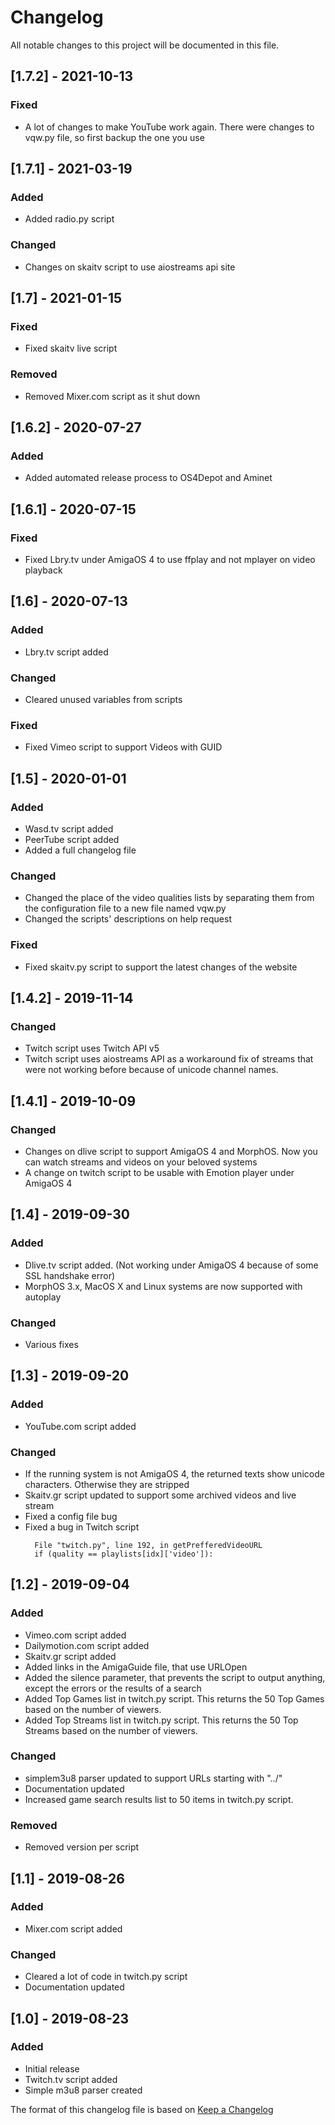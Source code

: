 # Changelog
All notable changes to this project will be documented in this file.

## [1.7.2] - 2021-10-13
### Fixed
- A lot of changes to make YouTube work again. There were changes to vqw.py file, so first backup the one you use

## [1.7.1] - 2021-03-19
### Added
- Added radio.py script

### Changed
- Changes on skaitv script to use aiostreams api site

## [1.7] - 2021-01-15
### Fixed
- Fixed skaitv live script

### Removed
- Removed Mixer.com script as it shut down


## [1.6.2] - 2020-07-27
### Added
- Added automated release process to OS4Depot and Aminet


## [1.6.1] - 2020-07-15
### Fixed
- Fixed Lbry.tv under AmigaOS 4 to use ffplay and not mplayer on video playback


## [1.6] - 2020-07-13
### Added
- Lbry.tv script added

### Changed
- Cleared unused variables from scripts

### Fixed
- Fixed Vimeo script to support Videos with GUID


## [1.5] - 2020-01-01
### Added
- Wasd.tv script added
- PeerTube script added
- Added a full changelog file

### Changed
- Changed the place of the video qualities lists by separating them from the configuration file to a new file named vqw.py
- Changed the scripts' descriptions on help request

### Fixed
- Fixed skaitv.py script to support the latest changes of the website


## [1.4.2] - 2019-11-14
### Changed
- Twitch script uses Twitch API v5
- Twitch script uses aiostreams API as a workaround fix of streams that were not working before because of unicode channel names.


## [1.4.1] - 2019-10-09
### Changed
- Changes on dlive script to support AmigaOS 4 and MorphOS. Now you can watch streams and videos on your beloved systems
- A change on twitch script to be usable with Emotion player under AmigaOS 4


## [1.4] - 2019-09-30
### Added
- Dlive.tv script added. (Not working under AmigaOS 4 because of some SSL handshake error)
- MorphOS 3.x, MacOS X and Linux systems are now supported with autoplay
  
### Changed
- Various fixes


## [1.3] - 2019-09-20
### Added
- YouTube.com script added
  
### Changed
- If the running system is not AmigaOS 4, the returned texts show unicode characters. Otherwise they are stripped
- Skaitv.gr script updated to support some archived videos and live stream
- Fixed a config file bug
- Fixed a bug in Twitch script
  ```
    File "twitch.py", line 192, in getPrefferedVideoURL
    if (quality == playlists[idx]['video']):
  ```

## [1.2] - 2019-09-04
### Added
- Vimeo.com script added
- Dailymotion.com script added
- Skaitv.gr script added
- Added links in the AmigaGuide file, that use URLOpen
- Added the silence parameter, that prevents the script to output anything, except the errors or the results of a search
- Added Top Games list in twitch.py script. This returns the 50 Top Games based on the number of viewers.
- Added Top Streams list in twitch.py script. This returns the 50 Top Streams based on the number of viewers.
  
### Changed
- simplem3u8 parser updated to support URLs starting with "../"
- Documentation updated
- Increased game search results list to 50 items in twitch.py script.

### Removed
- Removed version per script


## [1.1] - 2019-08-26
### Added
- Mixer.com script added
  
### Changed
- Cleared a lot of code in twitch.py script
- Documentation updated



## [1.0] - 2019-08-23
### Added
- Initial release
- Twitch.tv script added
- Simple m3u8 parser created





The format of this changelog file is based on [Keep a Changelog](https://keepachangelog.com/en/1.0.0/)